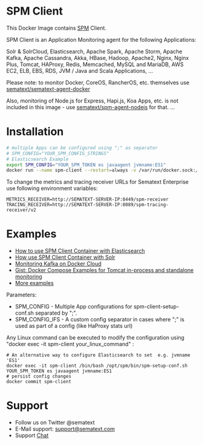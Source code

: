 # SPM Client 

This Docker Image contains [SPM](https://sematext.com/spm) Client. 

SPM Client is an Application Monitoring agent for the following Applications:

Solr & SolrCloud, Elasticsearch, Apache Spark, Apache Storm, Apache
Kafka, Apache Cassandra, Akka, HBase, Hadoop, Apache2, Nginx, Nginx
Plus, Tomcat, HAProxy, Redis, Memcached, MySQL and MariaDB, AWS EC2,
ELB, EBS, RDS, JVM / Java and Scala Applications, ...

Please note: to monitor Docker, CoreOS, RancherOS, etc. themselves use [sematext/sematext-agent-docker](https://github.com/sematext/sematext-agent-docker)

Also, monitoring of Node.js for Express, Hapi.js, Koa Apps, etc. is not included in this image - use [sematext/spm-agent-nodejs](https://github.com/sematext/spm-agent-nodejs) for that.
...

# Installation 

```.sh
# multiple Apps can be configured using ";" as separator
# SPM_CONFIG="YOUR_SPM_CONFIG_STRINGS"
# Elasticsearch Example
export SPM_CONFIG="YOUR_SPM_TOKEN es javaagent jvmname:ES1"
docker run --name spm-client --restart=always -v /var/run/docker.sock:/var/run/docker.sock -e $SPM_CONFIG sematext/spm-client

```


To change the metrics and tracing receiver URLs for Sematext Enterprise use following environment variables:
```
METRICS_RECEIVER=http://SEMATEXT-SERVER-IP:8449/spm-receiver
TRACING_RECEIVER=http://SEMATEXT-SERVER-IP:8089/spm-tracing-receiver/v2
```


# Examples
- [How to use SPM Client Container with Elasticsearch](http://blog.sematext.com/2015/10/28/docker-elasticsearch-how-to-monitor-the-official-elasticsearch-image-on-docker/)
- [How use SPM Client Container with Solr](http://blog.sematext.com/2015/12/09/docker-solr-monitoring/)
- [Monitoring Kafka on Docker Cloud](https://sematext.com/blog/2016/04/19/monitoring-kafka-on-docker-cloud/)
- [Gist: Docker Compose Examples for Tomcat in-process and standalone monitoring](https://gist.github.com/megastef/ada049814fdb69ddca5eff296555b99c)
- [More examples](https://github.com/sematext/docker-spm-client/tree/master/examples)


Parameters:
- SPM_CONFIG - Multiple App configurations for spm-client-setup-conf.sh separated by ";". 
- SPM_CONFIG_IFS - A custom config separator in cases where ";" is used as part of a config (like HaProxy stats url)

Any Linux command can be executed to modify the configuration using "docker exec -it spm-client your_linux_command" :

```
# An alternative way to configure Elasticsearch to set  e.g. jvmname 'ES1'
docker exec -it spm-client /bin/bash /opt/spm/bin/spm-setup-conf.sh YOUR_SPM_TOKEN es javaagent jvmname:ES1
# persist config changes
docker commit spm-client
```

# Support
- Follow us on Twitter @sematext
- E-Mail support: support@sematext.com
- Support [Chat](https://apps.sematext.com/users-web/login.do) 

